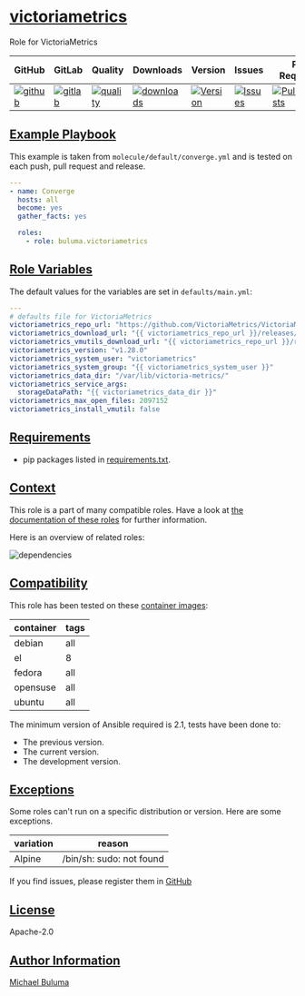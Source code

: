 # [victoriametrics](#victoriametrics)

Role for VictoriaMetrics

|GitHub|GitLab|Quality|Downloads|Version|Issues|Pull Requests|
|------|------|-------|---------|-------|------|-------------|
|[![github](https://github.com/buluma/ansible-role-victoriametrics/workflows/Ansible%20Molecule/badge.svg)](https://github.com/buluma/ansible-role-victoriametrics/actions)|[![gitlab](https://gitlab.com/buluma/ansible-role-victoria_metrics/badges/master/pipeline.svg)](https://gitlab.com/buluma/ansible-role-victoria_metrics)|[![quality](https://img.shields.io/ansible/quality/58573)](https://galaxy.ansible.com/buluma/victoriametrics)|[![downloads](https://img.shields.io/ansible/role/d/58573)](https://galaxy.ansible.com/buluma/victoriametrics)|[![Version](https://img.shields.io/github/release/buluma/ansible-role-victoriametrics.svg)](https://github.com/buluma/ansible-role-victoriametrics/releases/)|[![Issues](https://img.shields.io/github/issues/buluma/ansible-role-victoriametrics.svg)](https://github.com/buluma/ansible-role-victoriametrics/issues/)|[![PullRequests](https://img.shields.io/github/issues-pr-closed-raw/buluma/ansible-role-victoriametrics.svg)](https://github.com/buluma/ansible-role-victoriametrics/pulls/)|

## [Example Playbook](#example-playbook)

This example is taken from `molecule/default/converge.yml` and is tested on each push, pull request and release.
```yaml
---
- name: Converge
  hosts: all
  become: yes
  gather_facts: yes

  roles:
    - role: buluma.victoriametrics
```


## [Role Variables](#role-variables)

The default values for the variables are set in `defaults/main.yml`:
```yaml
---
# defaults file for VictoriaMetrics
victoriametrics_repo_url: "https://github.com/VictoriaMetrics/VictoriaMetrics"
victoriametrics_download_url: "{{ victoriametrics_repo_url }}/releases/download/{{ victoriametrics_version }}/victoria-metrics-{{ victoriametrics_version }}.tar.gz"
victoriametrics_vmutils_download_url: "{{ victoriametrics_repo_url }}/releases/download/{{ victoriametrics_version }}/vmutils-amd64-{{ victoriametrics_version }}.tar.gz"
victoriametrics_version: "v1.28.0"
victoriametrics_system_user: "victoriametrics"
victoriametrics_system_group: "{{ victoriametrics_system_user }}"
victoriametrics_data_dir: "/var/lib/victoria-metrics/"
victoriametrics_service_args:
  storageDataPath: "{{ victoriametrics_data_dir }}"
victoriametrics_max_open_files: 2097152
victoriametrics_install_vmutil: false
```

## [Requirements](#requirements)

- pip packages listed in [requirements.txt](https://github.com/buluma/ansible-role-victoriametrics/blob/main/requirements.txt).


## [Context](#context)

This role is a part of many compatible roles. Have a look at [the documentation of these roles](https://buluma.co.ke/) for further information.

Here is an overview of related roles:

![dependencies](https://raw.githubusercontent.com/buluma/ansible-role-victoriametrics/png/requirements.png "Dependencies")

## [Compatibility](#compatibility)

This role has been tested on these [container images](https://hub.docker.com/u/buluma):

|container|tags|
|---------|----|
|debian|all|
|el|8|
|fedora|all|
|opensuse|all|
|ubuntu|all|

The minimum version of Ansible required is 2.1, tests have been done to:

- The previous version.
- The current version.
- The development version.

## [Exceptions](#exceptions)

Some roles can't run on a specific distribution or version. Here are some exceptions.

| variation                 | reason                 |
|---------------------------|------------------------|
| Alpine | /bin/sh: sudo: not found |


If you find issues, please register them in [GitHub](https://github.com/buluma/ansible-role-victoriametrics/issues)

## [License](#license)

Apache-2.0

## [Author Information](#author-information)

[Michael Buluma](https://buluma.github.io/)
